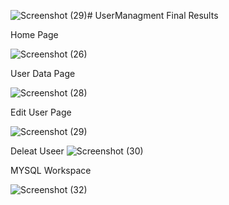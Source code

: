![Screenshot (29)](https://github.com/Sumukha87/UserManagment/assets/73688740/8ad4fd0a-550f-4131-bf4c-16a3b401830e)# UserManagment
Final Results

Home Page

![Screenshot (26)](https://github.com/Sumukha87/UserManagment/assets/73688740/f8bcdcfd-973f-4ea4-a105-e1265cc7d671)

User Data Page


![Screenshot (28)](https://github.com/Sumukha87/UserManagment/assets/73688740/e1d18efe-9a6c-4bd8-b074-70b756288361)

Edit User Page

![Screenshot (29)](https://github.com/Sumukha87/UserManagment/assets/73688740/6c8d0924-d2d6-4c1f-a80f-c7c07a2a950a)


Deleat Useer
![Screenshot (30)](https://github.com/Sumukha87/UserManagment/assets/73688740/03c938cd-cba2-4602-ad3f-e1412690d7bc)


MYSQL Workspace



![Screenshot (32)](https://github.com/Sumukha87/UserManagment/assets/73688740/2e49174c-7d91-4eb1-8f9a-2f420ba59043)
